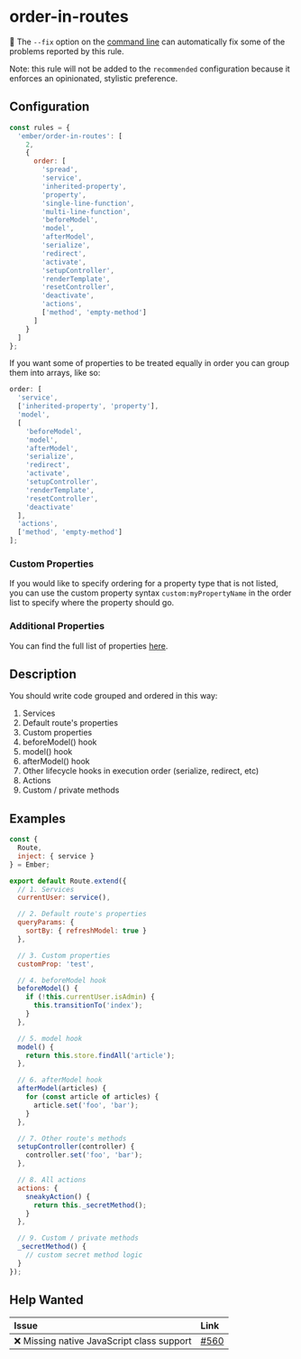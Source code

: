 # order-in-routes

🔧 The `--fix` option on the [command line](https://eslint.org/docs/user-guide/command-line-interface#fixing-problems) can automatically fix some of the problems reported by this rule.

Note: this rule will not be added to the `recommended` configuration because it enforces an opinionated, stylistic preference.

## Configuration

```js
const rules = {
  'ember/order-in-routes': [
    2,
    {
      order: [
        'spread',
        'service',
        'inherited-property',
        'property',
        'single-line-function',
        'multi-line-function',
        'beforeModel',
        'model',
        'afterModel',
        'serialize',
        'redirect',
        'activate',
        'setupController',
        'renderTemplate',
        'resetController',
        'deactivate',
        'actions',
        ['method', 'empty-method']
      ]
    }
  ]
};
```

If you want some of properties to be treated equally in order you can group them into arrays, like so:

```js
order: [
  'service',
  ['inherited-property', 'property'],
  'model',
  [
    'beforeModel',
    'model',
    'afterModel',
    'serialize',
    'redirect',
    'activate',
    'setupController',
    'renderTemplate',
    'resetController',
    'deactivate'
  ],
  'actions',
  ['method', 'empty-method']
];
```

### Custom Properties

If you would like to specify ordering for a property type that is not listed, you can use the custom property syntax `custom:myPropertyName` in the order list to specify where the property should go.

### Additional Properties

You can find the full list of properties [here](../../lib/utils/property-order.js#L10).

## Description

You should write code grouped and ordered in this way:

1. Services
2. Default route's properties
3. Custom properties
4. beforeModel() hook
5. model() hook
6. afterModel() hook
7. Other lifecycle hooks in execution order (serialize, redirect, etc)
8. Actions
9. Custom / private methods

## Examples

```js
const {
  Route,
  inject: { service }
} = Ember;

export default Route.extend({
  // 1. Services
  currentUser: service(),

  // 2. Default route's properties
  queryParams: {
    sortBy: { refreshModel: true }
  },

  // 3. Custom properties
  customProp: 'test',

  // 4. beforeModel hook
  beforeModel() {
    if (!this.currentUser.isAdmin) {
      this.transitionTo('index');
    }
  },

  // 5. model hook
  model() {
    return this.store.findAll('article');
  },

  // 6. afterModel hook
  afterModel(articles) {
    for (const article of articles) {
      article.set('foo', 'bar');
    }
  },

  // 7. Other route's methods
  setupController(controller) {
    controller.set('foo', 'bar');
  },

  // 8. All actions
  actions: {
    sneakyAction() {
      return this._secretMethod();
    }
  },

  // 9. Custom / private methods
  _secretMethod() {
    // custom secret method logic
  }
});
```

## Help Wanted

| Issue | Link |
| :-- | :-- |
| ❌ Missing native JavaScript class support | [#560](https://github.com/ember-cli/eslint-plugin-ember/issues/560) |
